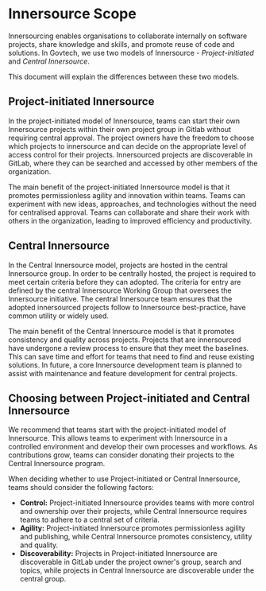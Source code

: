 # Innersource Scope

Innersourcing enables organisations to collaborate internally on software projects, share knowledge and skills, and promote reuse of code and solutions. In Govtech, we use two models of Innersource - *Project-initiated* and *Central Innersource*.

This document will explain the differences between these two models.

## Project-initiated Innersource

In the project-initiated model of Innersource, teams can start their own Innersource projects within their own project group in Gitlab without requiring central approval. The project owners have the freedom to choose which projects to innersource and can decide on the appropriate level of access control for their projects. Innersourced projects are discoverable in GitLab, where they can be searched and accessed by other members of the organization.

The main benefit of the project-initiated Innersource model is that it promotes permissionless agility and innovation within teams. Teams can experiment with new ideas, approaches, and technologies without the need for centralised approval. Teams can collaborate and share their work with others in the organization, leading to improved efficiency and productivity.

## Central Innersource

In the Central Innersource model, projects are hosted in the central Innersource group. In order to be centrally hosted, the project is required to meet certain criteria before they can adopted. The criteria for entry are defined by the central Innersource Working Group that oversees the Innersource initiative. The central Innersource team ensures that the adopted innersourced projects follow to Innersource best-practice, have common utility or widely used.

The main benefit of the Central Innersource model is that it promotes consistency and quality across projects. Projects that are innersourced have undergone a review process to ensure that they meet the baselines. This can save time and effort for teams that need to find and reuse existing solutions. In future, a core Innersource development team is planned to assist with maintenance and feature development for central projects.

## Choosing between Project-initiated and Central Innersource

We recommend that teams start with the project-initiated model of Innersource. This allows teams to experiment with Innersource in a controlled environment and develop their own processes and workflows. As contributions grow, teams can consider donating their projects to the Central Innersource program.

When deciding whether to use Project-initiated or Central Innersource, teams should consider the following factors:

* **Control:** Project-initiated Innersource provides teams with more control and ownership over their projects, while Central Innersource requires teams to adhere to a central set of criteria.
* **Agility:** Project-initiated Innersource promotes permissionless agility and publishing, while Central Innersource promotes consistency, utility and quality.
* **Discoverability:** Projects in Project-initiated Innersource are discoverable in GitLab under the project owner's group, search and topics, while projects in Central Innersource are discoverable under the central group.
